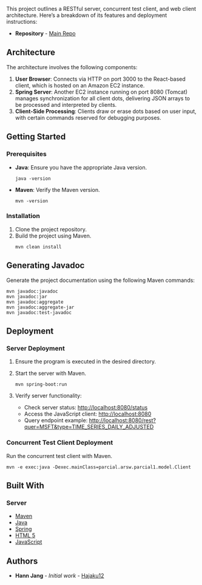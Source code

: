 This project outlines a RESTful server, concurrent test client, and web client architecture. Here’s a breakdown of its features and deployment instructions:

- **Repository** - [Main Repo](https://github.com/Hajaku12/Parcialfinal)

## Architecture

The architecture involves the following components:

1. **User Browser**: Connects via HTTP on port 3000 to the React-based client, which is hosted on an Amazon EC2 instance.
2. **Spring Server**: Another EC2 instance running on port 8080 (Tomcat) manages synchronization for all client dots, delivering JSON arrays to be processed and interpreted by clients.
3. **Client-Side Processing**: Clients draw or erase dots based on user input, with certain commands reserved for debugging purposes.

## Getting Started

### Prerequisites

- **Java**: Ensure you have the appropriate Java version.
  ```
  java -version
  ```

- **Maven**: Verify the Maven version.
  ```
  mvn -version
  ```

### Installation

1. Clone the project repository.
2. Build the project using Maven.
   ```
   mvn clean install
   ```

## Generating Javadoc

Generate the project documentation using the following Maven commands:
```
mvn javadoc:javadoc
mvn javadoc:jar
mvn javadoc:aggregate
mvn javadoc:aggregate-jar
mvn javadoc:test-javadoc 
```

## Deployment

### Server Deployment

1. Ensure the program is executed in the desired directory.
2. Start the server with Maven.
   ```
   mvn spring-boot:run
   ```

3. Verify server functionality:
    - Check server status: [http://localhost:8080/status](http://localhost:8080/status)
    - Access the JavaScript client: [http://localhost:8080](http://localhost:8080)
    - Query endpoint example: [http://localhost:8080/rest?quer=MSFT&type=TIME_SERIES_DAILY_ADJUSTED](http://localhost:8080/rest?quer=MSFT&type=TIME_SERIES_DAILY_ADJUSTED)

### Concurrent Test Client Deployment

Run the concurrent test client with Maven.
```
mvn -e exec:java -Dexec.mainClass=parcial.arsw.parcial1.model.Client
```

## Built With

### Server 

- [Maven](https://maven.apache.org/)
- [Java](https://www.oracle.com/java/technologies/)
- [Spring](https://spring.io/)
- [HTML 5](https://html.spec.whatwg.org/multipage/)
- [JavaScript](https://developer.mozilla.org/en-US/docs/Web/JavaScript)


## Authors

- **Hann Jang** - *Initial work* - [Hajaku12](https://github.com/Hajaku12)
